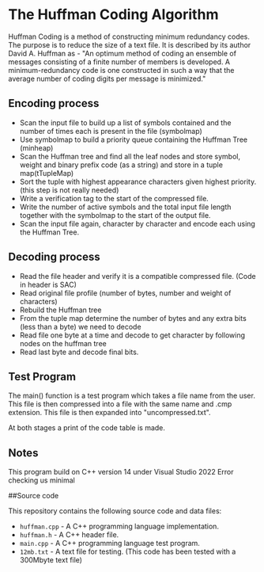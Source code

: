 # The Huffman Coding Algorithm
Huffman Coding is a method of constructing minimum redundancy codes. The purpose is to reduce the size of a text file. 
It is described by its author David A. Huffman as -
"An optimum method of coding an ensemble of messages consisting of a finite number of members is developed. A
minimum-redundancy code is one constructed in such a way that the
average number of coding digits per message is minimized."

## Encoding process

* Scan the input file to build up a list of symbols contained and the number of times each is present in the file (symbolmap)
* Use symbolmap to build a priority queue containing the Huffman Tree (minheap)
* Scan the Huffman tree and find all the leaf nodes and store symbol, weight and binary prefix code (as a string) and store in a tuple map(tTupleMap)
* Sort the tuple with highest appearance characters given highest priority. (this step is not really needed)
* Write a verification tag to the start of the compressed file.
* Write the number of active symbols and the total input file length together with the symbolmap to the start of the output file.
* Scan the input file again, character by character and encode each using the Huffman Tree.

## Decoding process

* Read the file header and verify it is a compatible compressed file. (Code in header is SAC)
* Read original file profile (number of bytes, number and weight of characters)
* Rebuild the Huffman tree
* From the tuple map determine the number of bytes and any extra bits (less than a byte) we need to decode
* Read file one byte at a time and decode to get character by following nodes on the huffman tree
* Read last byte and decode final bits.

## Test Program

The main() function is a test program which takes a file name from the user. This file is then compressed into a file with the same name and .cmp extension.
This file is then expanded into "uncompressed.txt".

At both stages a print of the code table is made.

## Notes

This program build on C++ version 14 under Visual Studio 2022
Error checking us minimal


##Source code

This repository contains the following source code and data files:

* `huffman.cpp` - A C++ programming language implementation.
* `huffman.h`   - A C++ header file.
* `main.cpp`    - A C++ programming language test program.
* `12mb.txt`    - A text file for testing. (This code has been tested with a 300Mbyte text file)
